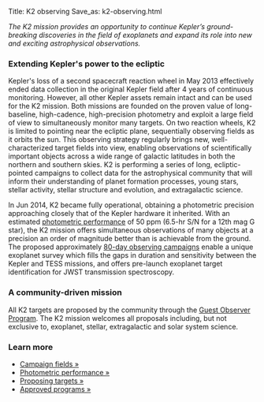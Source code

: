 Title: K2 observing
Save_as: k2-observing.html

*The K2 mission provides an opportunity to continue Kepler’s ground-breaking discoveries in the field of exoplanets and expand its role into new and exciting astrophysical observations.*

### Extending Kepler's power to the ecliptic

Kepler's loss of a second spacecraft reaction wheel in May 2013 effectively ended data collection in the original Kepler field after 4 years of continuous monitoring. However, all other Kepler assets remain intact and can be used for the K2 mission. Both missions are founded on the proven value of long-baseline, high-cadence, high-precision photometry and exploit a large field of view to simultaneously monitor many targets. On two reaction wheels, K2 is limited to pointing near the ecliptic plane, sequentially observing fields as it orbits the sun. This observing strategy regularly brings new, well-characterized target fields into view, enabling observations of scientifically important objects across a wide range of galactic latitudes in both the northern and southern skies. K2 is performing a series of long, ecliptic-pointed campaigns to collect data for the astrophysical community that will inform their understanding of planet formation processes, young stars, stellar activity, stellar structure and evolution, and extragalactic science.

In Jun 2014, K2 became fully operational, obtaining a photometric precision approaching closely that of the Kepler hardware it inherited. With an estimated [photometric performance](k2-photometric-performance.html) of 50 ppm (6.5-hr S/N for a 12th mag G star), the K2 mission offers simultaneous observations of many objects at a precision an order of magnitude better than is achievable from the ground. The proposed approximately [80-day observing campaigns](k2-fields.html) enable a unique exoplanet survey which fills the gaps in duration and sensitivity between the Kepler and TESS missions, and offers pre-launch exoplanet target identification for JWST transmission spectroscopy.

### A community-driven mission

All K2 targets are proposed by the community through the [Guest Observer Program](k2-proposing-targets.html). The K2 mission welcomes all proposals including, but not exclusive to, exoplanet, stellar, extragalactic and solar system science.

### Learn more

<ul>
  <li>
    <a href="k2-fields.html">Campaign fields &raquo;</a>
  </li>
  <li>
    <a href="k2-photometric-performance.html">Photometric performance &raquo;</a>
  </li>
  <li>
    <a href="k2-proposing-targets.html">Proposing targets &raquo;</a>
  </li>
  <li>
    <a href="k2-approved-programs.html">Approved programs &raquo;</a>
  </li>
</ul>